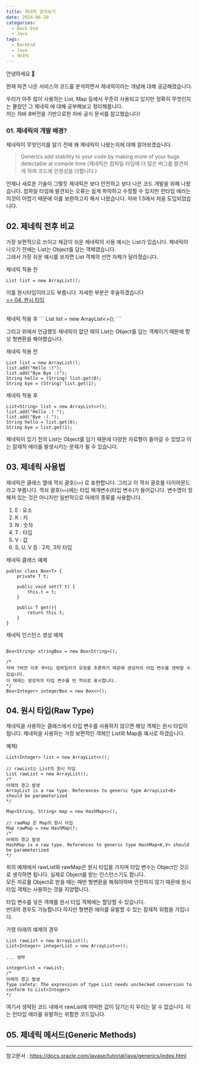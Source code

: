 ```yaml
---
title: 제네릭 알아보기
date: 2024-06-20
categories:
  - Back End
  - Java
tags:
  - BackEnd
  - Java
  - 제네릭
---
```

안녕하세요 🐸

현재 파견 나온 서비스의 코드를 분석하면서 제네릭이라는 개념에 대해 궁금해졌습니다.

우리가 아주 많이 사용하는 List, Map 등에서 꾸준히 사용되고 있지만 정확히 무엇인지는 몰랐던 그 제네릭 에 대해 공부해보고 정리해봅니다.  
저는 자바 8버전을 기반으로한 자바 공식 문서를 참고했습니다!

### 01. 제네릭의 개발 배경?
제네릭이 무엇인지를 알기 전에 왜 제네릭이 나왔는지에 대해 알아보겠습니다.

>Generics add stability to your code by making more of your bugs detectable at compile time
>(제네릭은 컴파일 타임에 더 많은 버그를 발견하게 하여 코드에 안정성을 더합니다.)

언제나 새로운 기술이 그렇듯 제네릭은 보다 안전하고 보다 나은 코드 개발을 위해 나왔습니다.
컴파일 타임에 발견되는 오류는 쉽게 파악하고 수정할 수 있지만 런타임 에러는 이것이 어렵기 때문에 이를 보완하고자 해서 나왔습니다.
자바 1.5에서 처음 도입되었습니다.

## 02. 제네릭 전후 비교

가장 보편적으로 쓰이고 체감이 쉬운 제네릭의 사용 예시는 List가 있습니다. 제네릭이 나오기 전에는 List는 Object를 담는 객체였습니다.  
그래서 가장 쉬운 예시를 보자면 List 객체의 선언 자체가 달라졌습니다.

제네릭 적용 전
```
List list = new ArrayList();
```
이를 원시타입이라고도 부릅니다. 자세한 부분은 후술하겠습니다  
[=> 04. 원시 타입](#04-원시-타입raw-type)  

<br>
제네릭 적용 후
```
List<String> list = new ArrayList<>();
```

그리고 위에서 언급했듯 제네릭이 없던 때의 List는 Object를 담는 객체이기 때문에 항상 형변환을 해야했습니다.

제네릭 적용 전
```
List list = new ArrayList();
list.add("Hello :)");
list.add("Bye Bye :(");
String hello = (String) list.get(0);
String bye = (String) list.get(1);
```

제네릭 적용 후
```
List<String> list = new ArrayList<>();
list.add("Hello :) ");
list.add("Bye :( ");
String hello = list.get(0);
String bye = list.get(1);
```

제네릭이 있기 전의 List는 Object를 담기 때문에 다양한 자료형이 들어갈 수 있었고 이는 잠재적 에러를 발생시키는 문제가 될 수 있습니다.


## 03. 제네릭 사용법

제네릭은 클래스 옆에 꺽쇠 괄호(`<>`) 로 표현합니다.  그리고 이 꺽쇠 괄호를 다이아몬드 라고 부릅니다.
꺽쇠 괄호(`<>`)에는 타입 매개변수(타입 변수)가 들어갑니다.  변수명이 정해져 있는 것은 아니지만 일반적으로 아래의 종류를 사용합니다.
1. E : 요소
2. K : 키
3. N : 숫자
4. T : 타입
5. V : 값
6. S, U, V 등 : 2차, 3차 타입

제네릭 클래스 예제
```
publoc class Box<T> {
	private T t;

	public void set(T t) {
		this.t = t;
	}

	public T get(){
		return this.t;
	}
}
```

제네릭 인스턴스 생성 예제
```

Box<String> stringBox = new Box<String>();

/*
자바 7버전 이후 부터는 컴파일러가 유형을 추론하기 때문에 생성자의 타입 변수를 생략할 수 있습니다.
이 때에는 생성자의 타입 변수를 빈 꺽쇠로 표시합니다.
*/
Box<Integer> integerBox = new Box<>();

```

## 04. 원시 타입(Raw Type)

제네릭을 사용하는 클래스에서 타입 변수를 사용하지 않으면 해당 객체는 원시 타입이 됩니다.
제네릭을 사용하는 가장 보편적인 객체인 List와 Map을 예시로 하겠습니다.  

예제)  
```
List<Integer> list = new ArrayList<>();

// rawList는 List의 원시 타입
List rawList = new ArrayList(); 
/*
아래의 경고 발생
ArrayList is a raw type. References to generic type ArrayList<E> should be parameterized
*/ 

Map<String, String> map = new HashMap<>();

// rawMap 은 Map의 원시 타입
Map rawMap = new HashMap();
/*
아래의 경고 발생
HashMap is a raw type. References to generic type HashMap<K,V> should be parameterized
*/
```

위의 예제에서 rawList와 rawMap은 원시 타입을 가지며 타입 변수는 Object인 것으로 생각하면 됩니다. 실제로 Object를 받는 인스턴스기도 합니다.  
모든 자료를 Object로 받을 때는 매번 형변환을 해줘야하며 안전하지 않기 때문에 원시 타입 객체는 사용하는 것을 지양합니다.

타입 변수를 넣은 객체를 원시 타입 객체에는 할당할 수 있습니다.  
반대의 경우도 가능합니다 하지만 형변환 에러를 유발할 수 있는 잠재적 위험을 가집니다.  

가령 아래의 예제의 경우
```
List rawList = new ArrayList();
List<Integer> integerList = new ArrayList<>();

... 생략

integerList = rawList;
/*
아래의 경고 발생
Type safety: The expression of type List needs unchecked conversion to conform to List<Integer>
*/

```

여기서 생략된 코드 내에서 rawList에 어떠한 값이 담기는지 우리는 알 수 없습니다. 이는 런타임 에러를 유발하는 위험한 코드입니다.


## 05. 제네릭 메서드(Generic Methods)


---
참고문서 : https://docs.oracle.com/javase/tutorial/java/generics/index.html